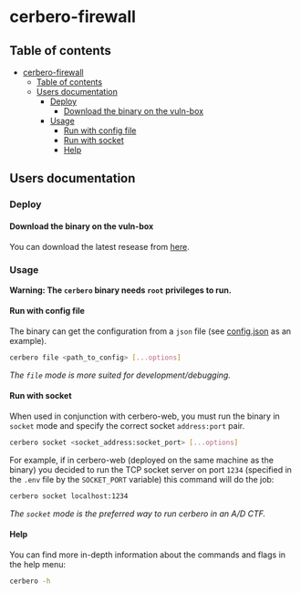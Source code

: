 # cerbero-firewall

## Table of contents

<!--toc:start-->
- [cerbero-firewall](#cerbero-firewall)
  - [Table of contents](#table-of-contents)
  - [Users documentation](#users-documentation)
    - [Deploy](#deploy)
      - [Download the binary on the vuln-box](#download-the-binary-on-the-vuln-box)
    - [Usage](#usage)
      - [Run with config file](#run-with-config-file)
      - [Run with socket](#run-with-socket)
      - [Help](#help)
<!--toc:end-->

## Users documentation

### Deploy

#### Download the binary on the vuln-box

You can download the latest resease from [here](https://github.com/K1nd4SUS/cerbero/releases).

### Usage

**Warning: The `cerbero` binary needs `root` privileges to run.**

#### Run with config file

The binary can get the configuration from a `json` file (see [config.json](/firewall/config.json) as an example).

```sh
cerbero file <path_to_config> [...options]
```

*The `file` mode is more suited for development/debugging.*

#### Run with socket

When used in conjunction with cerbero-web, you must run the binary in `socket` mode and specify the correct socket `address:port` pair.

```sh
cerbero socket <socket_address:socket_port> [...options]
```

For example, if in cerbero-web (deployed on the same machine as the binary) you decided to run the TCP socket server on port `1234` (specified in the `.env` file by the `SOCKET_PORT` variable) this command will do the job:

```sh
cerbero socket localhost:1234
```

*The `socket` mode is the preferred way to run cerbero in an A/D CTF.*

#### Help

You can find more in-depth information about the commands and flags in the help menu:

```sh
cerbero -h
```

